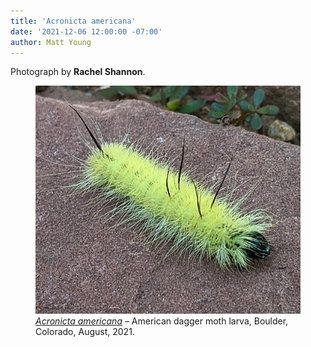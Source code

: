 ```yaml
---
title: 'Acronicta americana'
date: '2021-12-06 12:00:00 -07:00'
author: Matt Young
---
```


Photograph by **Rachel Shannon**.


<figure>
<img src="/uploads/2021/Rachel_Dagger_Moth_Larva_PXL_20210814_161718313_600.jpg" alt="Dagger moth larva"/>

<figcaption><a href="https://en.wikipedia.org/wiki/Acronicta_americana"><i>Acronicta americana</i></a> &ndash; American dagger moth larva, Boulder, Colorado, August, 2021.
</figcaption>
</figure>
